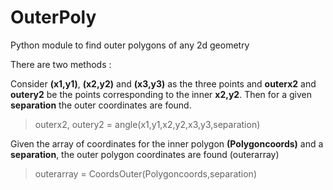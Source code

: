 # OuterPoly
Python module to find outer polygons of any 2d geometry

There are two methods :

Consider **(x1,y1)**, **(x2,y2)** and **(x3,y3)** as the three points and **outerx2** and **outery2** be the points corresponding to the inner **x2,y2**. Then for a given **separation** the outer coordinates are found.

> outerx2, outery2 = angle(x1,y1,x2,y2,x3,y3,separation)

Given the array of coordinates for the inner polygon **(Polygoncoords)** and a **separation**, the outer polygon coordinates are found (outerarray)

> outerarray = CoordsOuter(Polygoncoords,separation)
